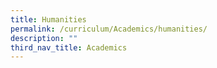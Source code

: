 ```yaml
---
title: Humanities
permalink: /curriculum/Academics/humanities/
description: ""
third_nav_title: Academics
---
```

